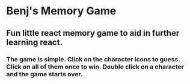 # Benj's Memory Game

## Fun little react memory game to aid in further learning react.

### The game is simple. Click on the character icons to guess. Click on all of them once to win. Double click on a character and the game starts over.

